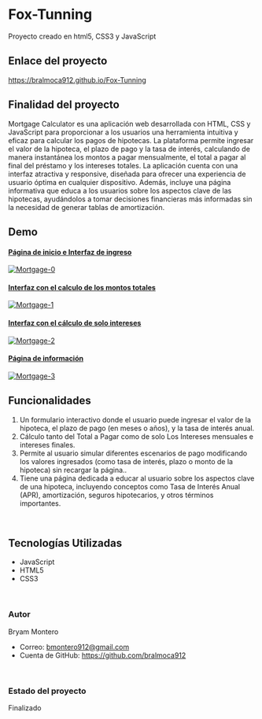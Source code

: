 # Fox-Tunning

Proyecto creado en html5, CSS3 y JavaScript
<br>
## Enlace del proyecto
https://bralmoca912.github.io/Fox-Tunning
<br>

## Finalidad del proyecto
Mortgage Calculator es una aplicación web desarrollada con HTML, CSS y JavaScript para proporcionar a los usuarios una herramienta intuitiva y eficaz para calcular los pagos de hipotecas. La plataforma permite ingresar el valor de la hipoteca, el plazo de pago y la tasa de interés, calculando de manera instantánea los montos a pagar mensualmente, el total a pagar al final del préstamo y los intereses totales. La aplicación cuenta con una interfaz atractiva y responsive, diseñada para ofrecer una experiencia de usuario óptima en cualquier dispositivo. Además, incluye una página informativa que educa a los usuarios sobre los aspectos clave de las hipotecas, ayudándolos a tomar decisiones financieras más informadas sin la necesidad de generar tablas de amortización.
<br>

## Demo
<a href="https://bralmoca912.github.io/Fox-Tunning" target="_blank">
<h4>Página de inicio e Interfaz de ingreso</h4>
	<a href="https://ibb.co/7py5ngH"><img src="https://i.ibb.co/xg501my/Mortgage-0.png" alt="Mortgage-0" border="0"></a>
</a>
<br>

<a href="https://bralmoca912.github.io/Fox-Tunning" target="_blank">
<h4>Interfaz con el calculo de los montos totales</h4>
<img src="https://i.ibb.co/zntvgv2/Mortgage-1.png" alt="Mortgage-1" border="0">
</a>
<br>

<a href="https://bralmoca912.github.io/Fox-Tunning" target="_blank">
<h4>Interfaz con el cálculo de solo intereses</h4>
<img src="https://i.ibb.co/yQ0d4C0/Mortgage-2.png" alt="Mortgage-2" border="0">
</a>
<br>

<a href="https://bralmoca912.github.io/Fox-Tunning" target="_blank">
<h4>Página de información</h4>
	<img src="https://i.ibb.co/CsLcJXh/Mortgage-3.png" alt="Mortgage-3" border="0">
</a>
<br>

## Funcionalidades
1. Un formulario interactivo donde el usuario puede ingresar el valor de la hipoteca, el plazo de pago (en meses o años), y la tasa de interés anual.
2. Cálculo tanto del Total a Pagar como de solo Los Intereses mensuales e intereses finales.
3.  Permite al usuario simular diferentes escenarios de pago modificando los valores ingresados (como tasa de interés, plazo o monto de la hipoteca) sin recargar la página..
4. Tiene una página dedicada a educar al usuario sobre los aspectos clave de una hipoteca, incluyendo conceptos como Tasa de Interés Anual (APR), amortización, seguros hipotecarios, y otros términos importantes.
<br>
 
## Tecnologías Utilizadas
- JavaScript
- HTML5
- CSS3
<br>

### Autor
Bryam Montero
- Correo: bmontero912@gmail.com
- Cuenta de GitHub: https://github.com/bralmoca912
<br>

### Estado del proyecto
Finalizado

